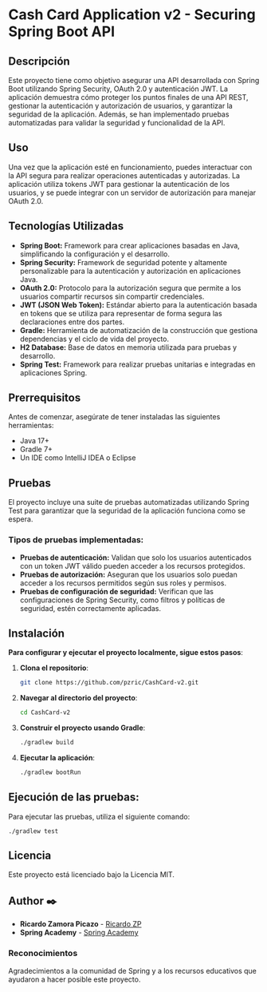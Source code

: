 # Cash Card Application v2 - Securing Spring Boot API

## Descripción

Este proyecto tiene como objetivo asegurar una API desarrollada con Spring Boot utilizando Spring Security, OAuth 2.0 y autenticación JWT. La aplicación demuestra cómo proteger los puntos finales de una API REST, gestionar la autenticación y autorización de usuarios, y garantizar la seguridad de la aplicación. Además, se han implementado pruebas automatizadas para validar la seguridad y funcionalidad de la API.

## Uso
Una vez que la aplicación esté en funcionamiento, puedes interactuar con la API segura para realizar operaciones autenticadas y autorizadas. La aplicación utiliza tokens JWT para gestionar la autenticación de los usuarios, y se puede integrar con un servidor de autorización para manejar OAuth 2.0.

## Tecnologías Utilizadas

- **Spring Boot:** Framework para crear aplicaciones basadas en Java, simplificando la configuración y el desarrollo.
- **Spring Security:** Framework de seguridad potente y altamente personalizable para la autenticación y autorización en aplicaciones Java.
- **OAuth 2.0:** Protocolo para la autorización segura que permite a los usuarios compartir recursos sin compartir credenciales.
- **JWT (JSON Web Token):** Estándar abierto para la autenticación basada en tokens que se utiliza para representar de forma segura las declaraciones entre dos partes.
- **Gradle:** Herramienta de automatización de la construcción que gestiona dependencias y el ciclo de vida del proyecto.
- **H2 Database:** Base de datos en memoria utilizada para pruebas y desarrollo.
- **Spring Test:** Framework para realizar pruebas unitarias e integradas en aplicaciones Spring.

## Prerrequisitos

Antes de comenzar, asegúrate de tener instaladas las siguientes herramientas:

- Java 17+
- Gradle 7+
- Un IDE como IntelliJ IDEA o Eclipse


## Pruebas
El proyecto incluye una suite de pruebas automatizadas utilizando Spring Test para garantizar que la seguridad de la aplicación funciona como se espera.
###  Tipos de pruebas implementadas:
- **Pruebas de autenticación:** Validan que solo los usuarios autenticados con un token JWT válido pueden acceder a los recursos protegidos.
- **Pruebas de autorización:** Aseguran que los usuarios solo puedan acceder a los recursos permitidos según sus roles y permisos.
- **Pruebas de configuración de seguridad:** Verifican que las configuraciones de Spring Security, como filtros y políticas de seguridad, estén correctamente aplicadas.

## Instalación

   **Para configurar y ejecutar el proyecto localmente, sigue estos pasos**:

1. **Clona el repositorio**:
   ```bash
   git clone https://github.com/pzric/CashCard-v2.git

2. **Navegar al directorio del proyecto**:
   ```bash
   cd CashCard-v2

3. **Construir el proyecto usando Gradle**:
   ```bash
   ./gradlew build

4. **Ejecutar la aplicación**:
   ```bash
   ./gradlew bootRun
   
## Ejecución de las pruebas:
Para ejecutar las pruebas, utiliza el siguiente comando:
   ```console
   ./gradlew test
   ```

## Licencia
Este proyecto está licenciado bajo la Licencia MIT.

## Author ✒️

* **Ricardo Zamora Picazo** - [Ricardo ZP](https://github.com/pzric)
* **Spring Academy** - [Spring Academy](https://spring.academy/)

###  Reconocimientos
  Agradecimientos a la comunidad de Spring y a los recursos educativos que ayudaron a hacer posible este proyecto.



